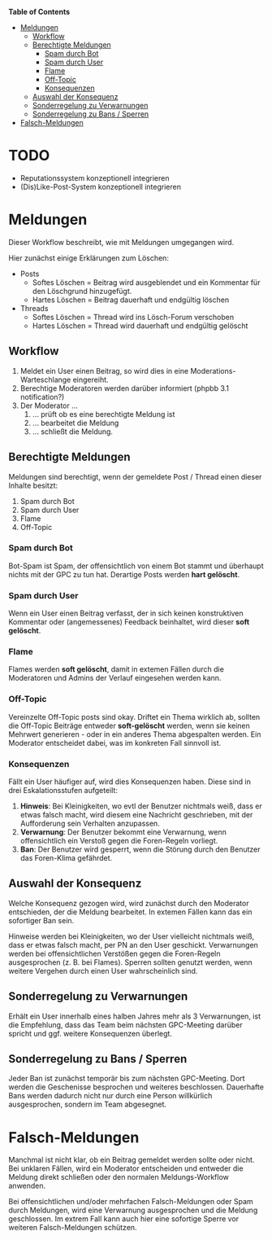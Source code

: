 **Table of Contents**
 - [Meldungen](#user-content-meldungen)
	- [Workflow](#user-content-workflow)
	- [Berechtigte Meldungen](#user-content-berechtigte-meldungen)
		- [Spam durch Bot](#user-content-spam-durch-bot)
		- [Spam durch User](#user-content-spam-durch-user)
		- [Flame](#user-content-flame)
		- [Off-Topic](#user-content-off-topic)
		- [Konsequenzen](#user-content-konsequenzen)
	- [Auswahl der Konsequenz](#user-content-auswahl-der-konsequenz)
	- [Sonderregelung zu Verwarnungen](#user-content-sonderregelung-zu-verwarnungen)
	- [Sonderregelung zu Bans / Sperren](#user-content-sonderregelung-zu-bans--sperren)
- [Falsch-Meldungen](#user-content-falsch-meldungen)

# TODO
* Reputationssystem konzeptionell integrieren
* (Dis)Like-Post-System konzeptionell integrieren

# Meldungen

Dieser Workflow beschreibt, wie mit Meldungen umgegangen wird.

Hier zunächst einige Erklärungen zum Löschen:

* Posts
  * Softes Löschen = Beitrag wird ausgeblendet und ein Kommentar für den Löschgrund hinzugefügt.
  * Hartes Löschen = Beitrag dauerhaft und endgültig löschen
* Threads
  * Softes Löschen = Thread wird ins Lösch-Forum verschoben
  * Hartes Löschen = Thread wird dauerhaft und endgültig gelöscht

## Workflow

1. Meldet ein User einen Beitrag, so wird dies in eine Moderations-Warteschlange eingereiht.
2. Berechtige Moderatoren werden darüber informiert (phpbb 3.1 notification?)
3. Der Moderator ...
     1. ... prüft ob es eine berechtigte Meldung ist
     2. ... bearbeitet die Meldung
     3. ... schließt die Meldung.

## Berechtigte Meldungen
Meldungen sind berechtigt, wenn der gemeldete Post / Thread einen dieser Inhalte besitzt:

1. Spam durch Bot
2. Spam durch User
3. Flame
4. Off-Topic

### Spam durch Bot

Bot-Spam ist Spam, der offensichtlich von einem Bot stammt und überhaupt nichts mit der GPC zu tun hat. Derartige Posts werden **hart gelöscht**.

### Spam durch User

Wenn ein User einen Beitrag verfasst, der in sich keinen konstruktiven Kommentar oder (angemessenes) Feedback beinhaltet, wird dieser **soft gelöscht**.

### Flame

Flames werden **soft gelöscht**, damit in extemen Fällen durch die Moderatoren und Admins der Verlauf eingesehen werden kann.

### Off-Topic

Vereinzelte Off-Topic posts sind okay. Driftet ein Thema wirklich ab, sollten die Off-Topic Beiträge entweder **soft-gelöscht** werden, wenn sie keinen Mehrwert generieren - oder in ein anderes Thema abgespalten werden. Ein Moderator entscheidet dabei, was im konkreten Fall sinnvoll ist.

### Konsequenzen
Fällt ein User häufiger auf, wird dies Konsequenzen haben. Diese sind in drei Eskalationsstufen aufgeteilt:

1. **Hinweis**: Bei Kleinigkeiten, wo evtl der Benutzer nichtmals weiß, dass er etwas falsch macht, wird diesem eine Nachricht geschrieben, mit der Aufforderung sein Verhalten anzupassen.
2. **Verwarnung**: Der Benutzer bekommt eine Verwarnung, wenn offensichtlich ein Verstoß gegen die Foren-Regeln vorliegt.
3. **Ban**: Der Benutzer wird gesperrt, wenn die Störung durch den Benutzer das Foren-Klima gefährdet.

## Auswahl der Konsequenz

Welche Konsequenz gezogen wird, wird zunächst durch den Moderator entschieden, der die Meldung bearbeitet. In extemen Fällen kann das ein sofortiger Ban sein.

Hinweise werden bei Kleinigkeiten, wo der User vielleicht nichtmals weiß, dass er etwas falsch macht, per PN an den User geschickt. Verwarnungen werden bei offensichtlichen Verstößen gegen die Foren-Regeln ausgesprochen (z. B. bei Flames). Sperren sollten genutzt werden, wenn weitere Vergehen durch einen User wahrscheinlich sind.

## Sonderregelung zu Verwarnungen
Erhält ein User innerhalb eines halben Jahres mehr als 3 Verwarnungen, ist die Empfehlung, dass das Team beim nächsten GPC-Meeting darüber spricht und ggf. weitere Konsequenzen überlegt.

## Sonderregelung zu Bans / Sperren

Jeder Ban ist zunächst temporär bis zum nächsten GPC-Meeting. Dort werden die Geschenisse besprochen und weiteres beschlossen. Dauerhafte Bans werden dadurch nicht nur durch eine Person willkürlich ausgesprochen, sondern im Team abgesegnet.

# Falsch-Meldungen

Manchmal ist nicht klar, ob ein Beitrag gemeldet werden sollte oder nicht. Bei unklaren Fällen, wird ein Moderator entscheiden und entweder die Meldung direkt schließen oder den normalen Meldungs-Workflow anwenden.

Bei offensichtlichen und/oder mehrfachen Falsch-Meldungen oder Spam durch Meldungen, wird eine Verwarnung ausgesprochen und die Meldung geschlossen. Im extrem Fall kann auch hier eine sofortige Sperre vor weiteren Falsch-Meldungen schützen.
